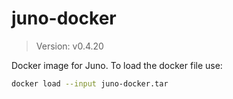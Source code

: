 # juno-docker

> Version: v0.4.20

Docker image for Juno. To load the docker file use:

```bash
docker load --input juno-docker.tar
```
